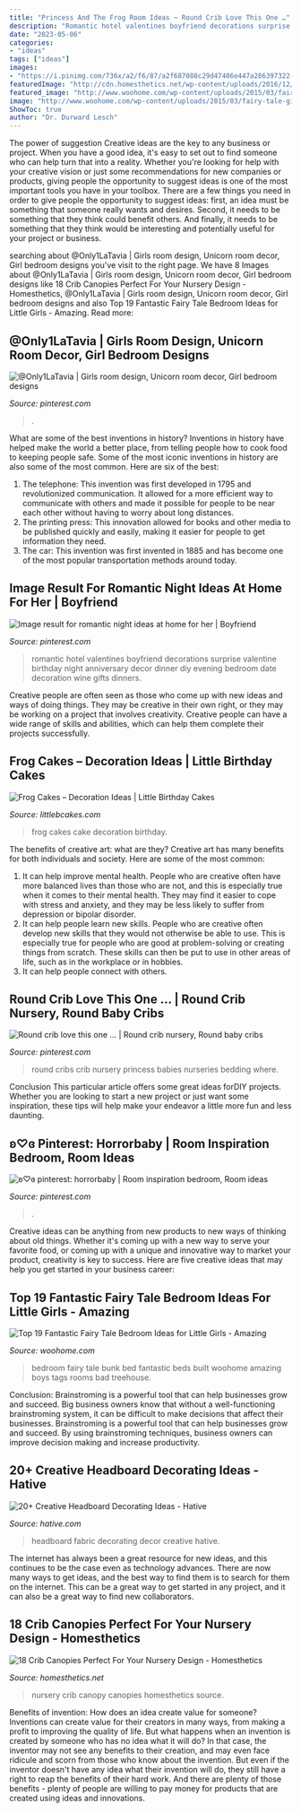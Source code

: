 ```yaml
---
title: "Princess And The Frog Room Ideas ~ Round Crib Love This One …"
description: "Romantic hotel valentines boyfriend decorations surprise valentine birthday night anniversary decor dinner diy evening bedroom date decoration wine gifts dinners"
date: "2023-05-06"
categories:
- "ideas"
tags: ["ideas"]
images:
- "https://i.pinimg.com/736x/a2/f6/87/a2f687088c29d47406e447a286397322--round-cribs-nurseries.jpg"
featuredImage: "http://cdn.homesthetics.net/wp-content/uploads/2016/12/c58006607bc11936e3d54c621b41175f.jpg"
featured_image: "http://www.woohome.com/wp-content/uploads/2015/03/fairy-tale-girl-bedroom-woohome-13.jpg"
image: "http://www.woohome.com/wp-content/uploads/2015/03/fairy-tale-girl-bedroom-woohome-13.jpg"
ShowToc: true
author: "Dr. Durward Lesch"
---
```



The power of suggestion
Creative ideas are the key to any business or project. When you have a good idea, it's easy to set out to find someone who can help turn that into a reality. Whether you're looking for help with your creative vision or just some recommendations for new companies or products, giving people the opportunity to suggest ideas is one of the most important tools you have in your toolbox.
There are a few things you need in order to give people the opportunity to suggest ideas: first, an idea must be something that someone really wants and desires. Second, it needs to be something that they think could benefit others. And finally, it needs to be something that they think would be interesting and potentially useful for your project or business.

	

		
searching about @Only1LaTavia | Girls room design, Unicorn room decor, Girl bedroom designs you've visit to the right page. We have 8 Images about @Only1LaTavia | Girls room design, Unicorn room decor, Girl bedroom designs like 18 Crib Canopies Perfect For Your Nursery Design - Homesthetics, @Only1LaTavia | Girls room design, Unicorn room decor, Girl bedroom designs and also Top 19 Fantastic Fairy Tale Bedroom Ideas for Little Girls - Amazing. Read more:
		
    
## @Only1LaTavia | Girls Room Design, Unicorn Room Decor, Girl Bedroom Designs

<img loading=lazy src="https://i.pinimg.com/originals/97/c7/73/97c773d80d00fd16536a96a594e49af6.jpg" onerror="this.onerror=null;this.src='https://tse2.mm.bing.net/th?id=OIP.J_fmwzU9Fm9FKG2ts2DsJAHaJ3&amp;pid=15.1';" alt="@Only1LaTavia | Girls room design, Unicorn room decor, Girl bedroom designs">

_Source: pinterest.com_

>. 

	

What are some of the best inventions in history?
Inventions in history have helped make the world a better place, from telling people how to cook food to keeping people safe. Some of the most iconic inventions in history are also some of the most common. Here are six of the best: 
1. The telephone: This invention was first developed in 1795 and revolutionized communication. It allowed for a more efficient way to communicate with others and made it possible for people to be near each other without having to worry about long distances. 
2. The printing press: This innovation allowed for books and other media to be published quickly and easily, making it easier for people to get information they need. 
3. The car: This invention was first invented in 1885 and has become one of the most popular transportation methods around today.

    
## Image Result For Romantic Night Ideas At Home For Her | Boyfriend

<img loading=lazy src="https://i.pinimg.com/736x/0a/95/51/0a955192a48527283a82139d32daa4dd.jpg" onerror="this.onerror=null;this.src='https://tse2.mm.bing.net/th?id=OIP.FiQStmLyDUS5T47BSbpNXAHaJ3&amp;pid=15.1';" alt="Image result for romantic night ideas at home for her | Boyfriend">

_Source: pinterest.com_

>romantic hotel valentines boyfriend decorations surprise valentine birthday night anniversary decor dinner diy evening bedroom date decoration wine gifts dinners. 

	

Creative people are often seen as those who come up with new ideas and ways of doing things. They may be creative in their own right, or they may be working on a project that involves creativity. Creative people can have a wide range of skills and abilities, which can help them complete their projects successfully.

    
## Frog Cakes – Decoration Ideas | Little Birthday Cakes

<img loading=lazy src="http://www.littlebcakes.com/wp-content/uploads/2014/01/Frog-Cakes-Photos.jpg" onerror="this.onerror=null;this.src='https://tse1.mm.bing.net/th?id=OIP.v0o-RB3u65BreJtFuNc3cgHaKV&amp;pid=15.1';" alt="Frog Cakes – Decoration Ideas | Little Birthday Cakes">

_Source: littlebcakes.com_

>frog cakes cake decoration birthday. 

	

The benefits of creative art: what are they?
Creative art has many benefits for both individuals and society. Here are some of the most common: 
1) It can help improve mental health. People who are creative often have more balanced lives than those who are not, and this is especially true when it comes to their mental health. They may find it easier to cope with stress and anxiety, and they may be less likely to suffer from depression or bipolar disorder.
2) It can help people learn new skills. People who are creative often develop new skills that they would not otherwise be able to use. This is especially true for people who are good at problem-solving or creating things from scratch. These skills can then be put to use in other areas of life, such as in the workplace or in hobbies.
3) It can help people connect with others.

    
## Round Crib Love This One … | Round Crib Nursery, Round Baby Cribs

<img loading=lazy src="https://i.pinimg.com/736x/a2/f6/87/a2f687088c29d47406e447a286397322--round-cribs-nurseries.jpg" onerror="this.onerror=null;this.src='https://tse3.mm.bing.net/th?id=OIP.RZtPkE5wKYJLhc6Iz0oaKgHaHZ&amp;pid=15.1';" alt="Round crib love this one … | Round crib nursery, Round baby cribs">

_Source: pinterest.com_

>round cribs crib nursery princess babies nurseries bedding where. 

	

Conclusion
This particular article offers some great ideas forDIY projects. Whether you are looking to start a new project or just want some inspiration, these tips will help make your endeavor a little more fun and less daunting.

    
## ʚ♡ɞ Pinterest: Horrorbaby | Room Inspiration Bedroom, Room Ideas

<img loading=lazy src="https://i.pinimg.com/736x/3e/86/91/3e8691c6ef374f242e4ce1e2b99f4334.jpg" onerror="this.onerror=null;this.src='https://tse4.mm.bing.net/th?id=OIP.nT2dx6eijogvc28TMoCXDwHaKN&amp;pid=15.1';" alt="ʚ♡ɞ pinterest: horrorbaby | Room inspiration bedroom, Room ideas">

_Source: pinterest.com_

>. 

	

Creative ideas can be anything from new products to new ways of thinking about old things. Whether it's coming up with a new way to serve your favorite food, or coming up with a unique and innovative way to market your product, creativity is key to success. Here are five creative ideas that may help you get started in your business career: 

    
## Top 19 Fantastic Fairy Tale Bedroom Ideas For Little Girls - Amazing

<img loading=lazy src="http://www.woohome.com/wp-content/uploads/2015/03/fairy-tale-girl-bedroom-woohome-13.jpg" onerror="this.onerror=null;this.src='https://tse1.mm.bing.net/th?id=OIP.0YyhcW743F439Dd6CdRKhQHaJ4&amp;pid=15.1';" alt="Top 19 Fantastic Fairy Tale Bedroom Ideas for Little Girls - Amazing">

_Source: woohome.com_

>bedroom fairy tale bunk bed fantastic beds built woohome amazing boys tags rooms bad treehouse. 

	

Conclusion: Brainstroming is a powerful tool that can help businesses grow and succeed.
Big business owners know that without a well-functioning brainstroming system, it can be difficult to make decisions that affect their businesses. Brainstroming is a powerful tool that can help businesses grow and succeed. By using brainstroming techniques, business owners can improve decision making and increase productivity.

    
## 20+ Creative Headboard Decorating Ideas - Hative

<img loading=lazy src="https://hative.com/wp-content/uploads/2015/01/headboard-decorating-ideas/6-white-fabric-decor.jpg" onerror="this.onerror=null;this.src='https://tse2.mm.bing.net/th?id=OIP.k1zMLAMdoBWiZIdvEmsb3AHaLJ&amp;pid=15.1';" alt="20+ Creative Headboard Decorating Ideas - Hative">

_Source: hative.com_

>headboard fabric decorating decor creative hative. 

	

The internet has always been a great resource for new ideas, and this continues to be the case even as technology advances. There are now many ways to get ideas, and the best way to find them is to search for them on the internet. This can be a great way to get started in any project, and it can also be a great way to find new collaborators.

    
## 18 Crib Canopies Perfect For Your Nursery Design - Homesthetics

<img loading=lazy src="http://cdn.homesthetics.net/wp-content/uploads/2016/12/c58006607bc11936e3d54c621b41175f.jpg" onerror="this.onerror=null;this.src='https://tse3.mm.bing.net/th?id=OIP.LDOtBj9MvfBcb_k6PDN5IAHaLE&amp;pid=15.1';" alt="18 Crib Canopies Perfect For Your Nursery Design - Homesthetics">

_Source: homesthetics.net_

>nursery crib canopy canopies homesthetics source. 

	

Benefits of invention: How does an idea create value for someone?
Inventions can create value for their creators in many ways, from making a profit to improving the quality of life. But what happens when an invention is created by someone who has no idea what it will do? In that case, the inventor may not see any benefits to their creation, and may even face ridicule and scorn from those who know about the invention. But even if the inventor doesn't have any idea what their invention will do, they still have a right to reap the benefits of their hard work. And there are plenty of those benefits - plenty of people are willing to pay money for products that are created using ideas and innovations.

